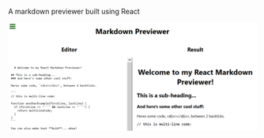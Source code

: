 A markdown previewer built using React

<img src="final.png" alt="markdown previewer" width="550" heigth="550"/>
